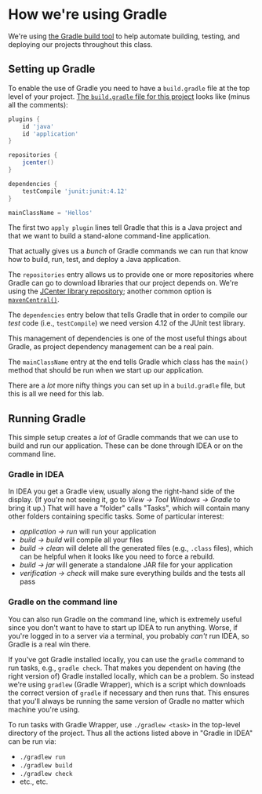 # How we're using Gradle

We're using [the Gradle build tool](https://gradle.org/) to help automate
building, testing, and deploying our projects throughout this class. 

## Setting up Gradle

To enable the use of Gradle you need to have a `build.gradle` file at the
top level of your project. 
[The `build.gradle` file for this project](../build.gradle) looks
like (minus all the comments):

```groovy
plugins {
    id 'java'
    id 'application'
}

repositories {
    jcenter()
}

dependencies {
    testCompile 'junit:junit:4.12'
}

mainClassName = 'Hellos'
```

The first two `apply plugin` lines tell Gradle that this is a Java project
and that we want to build a stand-alone command-line application.

That actually gives us a _bunch_ of Gradle commands we can run that know
how to build, run, test, and deploy a Java application.

The `repositories` entry allows us to provide one or more repositories where
Gradle can go to download libraries that our project depends on. We're using
the [JCenter library repository](https://bintray.com/bintray/jcenter); 
another common option is [`mavenCentral()`](https://search.maven.org/).

The
`dependencies` entry below that tells Gradle that in order to compile our
_test_ code (i.e., `testCompile`) we need version 4.12 of the JUnit test
library.

This management of dependencies is
one of the most useful things about Gradle, as project dependency management
can be a real pain.

The `mainClassName` entry at the end tells Gradle which class has the `main()`
method that should be run when we start up our application.

There are a _lot_ more nifty things you can set up in a `build.gradle` file,
but this is all we need for this lab.

## Running Gradle

This simple setup creates a _lot_ of Gradle commands that we can use to build and
run our application. These can be done through IDEA or on the command line.

### Gradle in IDEA

In IDEA you get a Gradle view, usually along the right-hand side of the display.
(If you're not seeing it, go to _View -> Tool Windows -> Gradle_ to bring it up.)
That will have a "folder" calls "Tasks", which will contain many other folders
containing specific tasks. Some of particular interest:

   * _application -> run_ will run your application
   * _build -> build_ will compile all your files
   * _build -> clean_ will delete all the generated files (e.g., `.class` files),
     which can be helpful when it looks like you need to force a rebuild.
   * _build -> jar_ will generate a standalone JAR file for your application
   * _verification -> check_ will make sure everything builds and the tests
     all pass

### Gradle on the command line

You can also run Gradle on the command line, which is extremely useful since
you don't want to have to start up IDEA to run anything. Worse, if you're
logged in to a server via a terminal, you probably _can't_ run IDEA, so
Gradle is a real win there.

If you've got Gradle installed locally, you can use the `gradle` command
to run tasks, e.g., `gradle check`. That makes you dependent on having
(the right version of) Gradle installed locally, which can be a problem.
So instead we're using `gradlew` (Gradle Wrapper), which is a script which
downloads the correct version of `gradle` if necessary and then runs that.
This ensures that you'll always be running the same version of Gradle no
matter which machine you're using.

To run tasks with Gradle Wrapper, use `./gradlew <task>` in the top-level
directory of the project. Thus all the actions listed above in "Gradle in IDEA"
can be run via:

   * `./gradlew run`
   * `./gradlew build`
   * `./gradlew check`
   * etc., etc.
